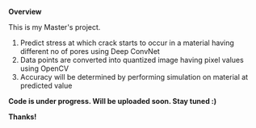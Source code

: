 **Overview**

This is my Master's project.

1. Predict stress at which crack starts to occur in a material having different no of pores using Deep ConvNet 
2. Data points are converted into quantized image having pixel values using OpenCV 
3. Accuracy will be determined by performing simulation on material at predicted value

**Code is under progress. Will be uploaded soon. Stay tuned :)**

**Thanks!**
